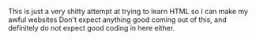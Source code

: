 This is just a very shitty attempt at trying to learn HTML so I can make my awful websites
Don't expect anything good coming out of this, and definitely do not expect good coding in here either.

